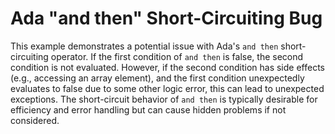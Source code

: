 # Ada "and then" Short-Circuiting Bug

This example demonstrates a potential issue with Ada's `and then` short-circuiting operator.  If the first condition of `and then` is false, the second condition is not evaluated. However, if the second condition has side effects (e.g., accessing an array element), and the first condition unexpectedly evaluates to false due to some other logic error, this can lead to unexpected exceptions. The short-circuit behavior of `and then` is typically desirable for efficiency and error handling but can cause hidden problems if not considered.